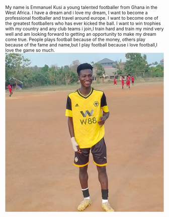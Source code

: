 My name is Emmanuel Kusi a young talented footballer from Ghana in the West Africa. I have a dream and i love my dream, I want to become a professional footballer and travel around europe. I want to become one of the greatest footballers who has ever kicked the ball. I want to win trophies with my country and any club teams i join,I train hard and train my mind very well and am looking forward to getting an opportunity to make my dream come true. People plays football because of the money, others play because of the fame and name,but I play football because i love football,I love the game so much.
![a photo of emmanuel playing football in a beautifull white tshirt](football.jpeg)
